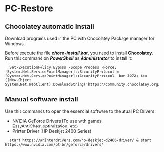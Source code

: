 # PC-Restore

## Chocolatey automatic install
Download programs used in the PC with Chocolatey Package manager for Windows.

Before execute the file ***choco-install.bat***, you need to install **Chocolatey**.
Run this command on ***PowerShell*** as ***Administrator*** to install it:

```Batchfile
  Set-ExecutionPolicy Bypass -Scope Process -Force; [System.Net.ServicePointManager]::SecurityProtocol = [System.Net.ServicePointManager]::SecurityProtocol -bor 3072; iex ((New-Object System.Net.WebClient).DownloadString('https://community.chocolatey.org/install.ps1'))
```
## Manual software install
Use this commands to open the essencial software to the atual PC Drivers:
* NVIDIA GeForce Drivers (To use with games, EasyAntiCheat,optimization, etc)
* Printer Driver (HP Deskjet 2400 Series)

```Batchfile
  start https://printerdrivers.com/hp-deskjet-d2466-driver/ & start https://www.nvidia.com/pt-br/geforce/drivers/
```

